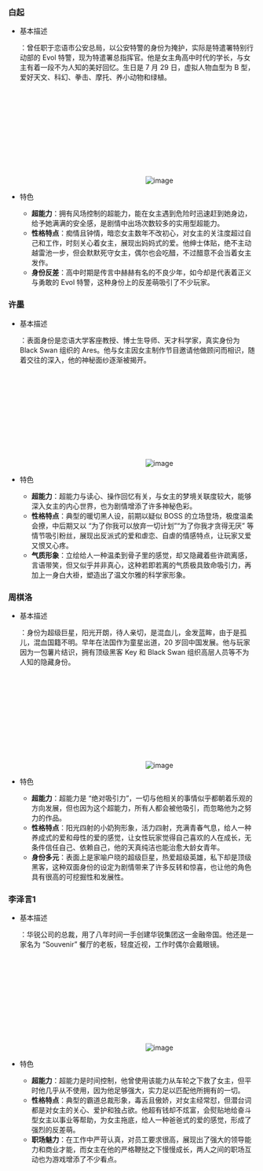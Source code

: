 ### 白起

- 基本描述

  ：曾任职于恋语市公安总局，以公安特警的身份为掩护，实际是特遣署特别行动部的 Evol 特警，现为特遣署总指挥官。他是女主角高中时代的学长，与女主有着一段不为人知的美好回忆。生日是 7 月 29 日，虚拟人物血型为 B 型，爱好天文、科幻、拳击、摩托、养小动物和绿植。

  ![img](data:image/svg+xml,%3csvg%20xmlns=%27http://www.w3.org/2000/svg%27%20version=%271.1%27%20width=%27256%27%20height=%27192%27/%3e)![image](https://p3-search.byteimg.com/img/labis/60e5d038c6a5e9bfb2f4591edc890e2a~480x480.JPEG)

- 特色

  - **超能力**：拥有风场控制的超能力，能在女主遇到危险时迅速赶到她身边，给予她满满的安全感，是剧情中出场次数较多的实用型超能力。
  - **性格特点**：痴情且钟情，暗恋女主数年不改初心，对女主的关注度超过自己和工作，时刻关心着女主，展现出妈妈式的爱。他绅士体贴，绝不主动越雷池一步，但会默默死守女主，偶尔也会吃醋，不过醋意不会当着女主发作。
  - **身份反差**：高中时期是传言中赫赫有名的不良少年，如今却是代表着正义与勇敢的 Evol 特警，这种身份上的反差萌吸引了不少玩家。

### 许墨

- 基本描述

  ：表面身份是恋语大学客座教授、博士生导师、天才科学家，真实身份为 Black Swan 组织的 Ares。他与女主因女主制作节目邀请他做顾问而相识，随着交往的深入，他的神秘面纱逐渐被揭开。

  ![img](data:image/svg+xml,%3csvg%20xmlns=%27http://www.w3.org/2000/svg%27%20version=%271.1%27%20width=%27256%27%20height=%27192%27/%3e)![image](https://p3-sdbk2-media.byteimg.com/tos-cn-i-xv4ileqgde/6743fdb3f5504fc2a1369c813929c89b~tplv-xv4ileqgde-image.image)

- 特色

  - **超能力**：超能力与读心、操作回忆有关，与女主的梦境关联度较大，能够深入女主的内心世界，也为剧情增添了许多神秘色彩。
  - **性格特点**：典型的暖切黑人设，前期以疑似 BOSS 的立场登场，极度温柔会撩，中后期又以 “为了你我可以放弃一切计划”“为了你我才贪得无厌” 等情节吸引粉丝，展现出反派式的爱和虐恋、自虐的情感特点，让玩家又爱又恨又心疼。
  - **气质形象**：立绘给人一种温柔到骨子里的感觉，却又隐藏着些许疏离感，言语带笑，但又似乎并非真心，这种若即若离的气质极具致命吸引力，再加上一身白大褂，塑造出了温文尔雅的科学家形象。

### 周棋洛

- 基本描述

  ：身份为超级巨星，阳光开朗，待人亲切，是混血儿，金发蓝眸，由于是孤儿，混血国籍不明。早年在法国作为童星出道，20 岁回中国发展。他与玩家因为一包薯片结识，拥有顶级黑客 Key 和 Black Swan 组织高层人员等不为人知的隐藏身份。

  ![img](data:image/svg+xml,%3csvg%20xmlns=%27http://www.w3.org/2000/svg%27%20version=%271.1%27%20width=%27256%27%20height=%27192%27/%3e)![image](https://p3-search.byteimg.com/img/labis/9de10d7083fdfc434153212627b69afc~480x480.JPEG)

- 特色

  - **超能力**：超能力是 “绝对吸引力”，一切与他相关的事情似乎都朝着乐观的方向发展，但也因为这个超能力，所有人都会被他吸引，而忽略他为之努力的作品。
  - **性格特点**：阳光四射的小奶狗形象，活力四射，充满青春气息，给人一种养成式的爱和母性的爱的感觉，让女性玩家觉得自己喜欢的人在成长，无条件信任自己、依赖自己，他的天真纯洁也能治愈大龄女青年。
  - **身份多元**：表面上是家喻户晓的超级巨星，热爱超级英雄，私下却是顶级黑客，这种双面身份的设定为剧情带来了许多反转和惊喜，也让他的角色具有很高的可挖掘性和发展性。

### 李泽言1

- 基本描述

  ：华锐公司的总裁，用了八年时间一手创建华锐集团这一金融帝国。他还是一家名为 “Souvenir” 餐厅的老板，轻度近视，工作时偶尔会戴眼镜。

  ![img](data:image/svg+xml,%3csvg%20xmlns=%27http://www.w3.org/2000/svg%27%20version=%271.1%27%20width=%27256%27%20height=%27192%27/%3e)![image](https://p3-sdbk2-media.byteimg.com/tos-cn-i-xv4ileqgde/69e538e1c1b94d8d86c3e854d1bced29~tplv-xv4ileqgde-image.image)

- 特色

  - **超能力**：超能力是时间控制，他曾使用该能力从车轮之下救了女主，但平时他几乎从不使用，因为他足够强大，实力足以匹配他所拥有的一切。
  - **性格特点**：典型的霸道总裁形象，毒舌且傲娇，对女主经常怼，但潜台词都是对女主的关心、爱护和独占欲。他超有钱却不炫富，会熨贴地给奋斗型女主以事业等帮助，为女主拖底，给人一种爸爸式的爱的感觉，形成了强烈的反差萌。
  - **职场魅力**：在工作中严苛认真，对员工要求很高，展现出了强大的领导能力和商业才能，而女主在他的严格鞭挞之下慢慢成长，两人之间的职场互动也为游戏增添了不少看点。